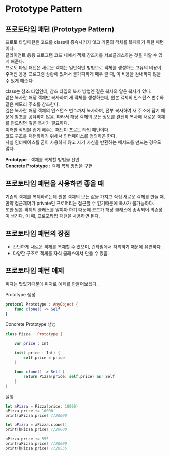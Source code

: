 # Prototype Pattern

## 프로토타입 패턴 (Prototype Pattern)
프로토 타입패턴은 코드를 class에 종속시키지 않고 기존의 객체를 복제하기 위한 패턴이다.   
클라이언트 응용 프로그램 코드 내에서 객체 창조자를 서브클래스하는 것을 피할 수 있게 해준다.   
프로토 타입 패턴은 새로운 객체는 일반적인 방법으로 객체를 생성하는 고유의 비용이 주어진 응용 프로그램 상황에 있어서 불가피하게 매우 클 때, 이 비용을 감내하지 않을 수 있게 해준다.   
   
class는 참조 타입인데, 참조 타입의 복사 방법엔 깊은 복사와 얕은 복사가 있다.   
얕은 복사란 해당 객체만 복사하여 새 객체를 생성하는데, 원본 객체의 인스턴스 변수와 같은 메모리 주소를 참조한다.   
깊은 복사란 해당 객체의 인스턴스 변수까지 복사하며, 전부 복사하여 새 주소에 담기 때문에 참조를 공유하지 않음. 
따라서 해당 객체의 모든 정보를 완전히 복사해 새로운 객체를 만드려면 깊은 복사가 필요하다.   
이러한 작업을 쉽게 해주는 패턴이 프로토 타입 패턴이다.   
코드 구조를 패턴화하기 위해서 인터페이스를 정의하곤 한다.   
사실 인터페이스를 굳이 사용하지 않고 자기 자신을 반환하는 메서드를 만드는 경우도 많다.   
   
**Prototype** : 객체를 복제할 방법을 선언   
**Concrete Prototype** : 객체 복제 방법을 구현   
   
## 프로토타입 패턴을 사용하면 좋을 때
기존의 객체를 복제하려는데 원본 객체의 모든 값을 가지고 직접 새로운 객체를 만들 때, 만약 접근제어가 private인 프로퍼티는 접근할 수 없기때문에 복사가 불가능하다.   
또한 원본 객체의 클래스를 알야아 하기 때문에 코드가 해당 클래스에 종속되어 의존성이 생긴다.
이 때, 프로포타입 패턴을 사용하면 된다.
    
## 프로토타입 패턴의 장점
- 간단하게 새로운 객체를 복제할 수 있으며, 런타임에서 처리하기 때문에 유연하다.   
- 다양한 구조로 객체를 자식 클래스에서 만들 수 있음.
   
## 프로토타입 패턴 예제
피자는 맛있기때문에 피자로 예제를 만들어보겠다.
   
Prototype 생성
``` swift
protocol Prototype : AnyObject {
    func clone() -> Self
}
```
   
Concrete Prototype 생성
``` swift
class Pizza : Prototype {
    
    var price : Int
    
    init( price : Int) {
        self.price = price
    }
    
    func clone() -> Self {
        return Pizza(price: self.price) as! Self
    }
}
```
   
실행
``` swift
let aPizza = Pizza(price: 10000)
aPizza.price += 10000
print(aPizza.price) //20000

let bPizza = aPizza.clone()
print(bPizza.price) //20000

bPizza.price += 555
print(aPizza.price) //20000
print(bPizza.price) //20555
```
